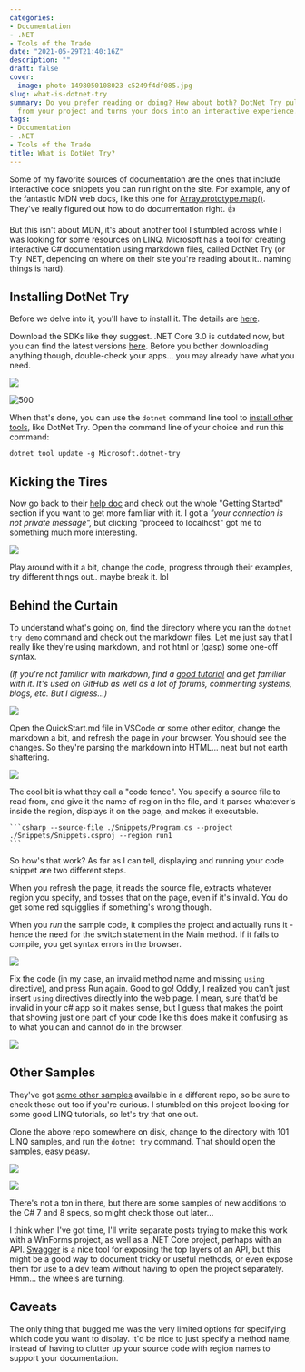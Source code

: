 ```yaml
---
categories:
- Documentation
- .NET
- Tools of the Trade
date: "2021-05-29T21:40:16Z"
description: ""
draft: false
cover:
  image: photo-1498050108023-c5249f4df085.jpg
slug: what-is-dotnet-try
summary: Do you prefer reading or doing? How about both? DotNet Try pulls in C# code
  from your project and turns your docs into an interactive experience.
tags:
- Documentation
- .NET
- Tools of the Trade
title: What is DotNet Try?
---
```

Some of my favorite sources of documentation are the ones that include interactive code snippets you can run right on the site. For example, any of the fantastic MDN web docs, like this one for [Array.prototype.map()](https://developer.mozilla.org/en-US/docs/Web/JavaScript/Reference/Global_Objects/Array/map). They've really figured out how to do documentation right. 👍

But this isn't about MDN, it's about another tool I stumbled across while I was looking for some resources on LINQ. Microsoft has a tool for creating interactive C# documentation using markdown files, called DotNet Try (or Try .NET, depending on where on their site you're reading about it.. naming things is hard).

## Installing DotNet Try

Before we delve into it, you'll have to install it. The details are [here](https://github.com/dotnet/try/blob/main/DotNetTryLocal.md).

Download the SDKs like they suggest. .NET Core 3.0 is outdated now, but you can find the latest versions [here](https://dotnet.microsoft.com/download/dotnet). Before you bother downloading anything though, double-check your apps... you may already have what you need.

![](image-12.png)

![500](image-11.png)

When that's done, you can use the `dotnet` command line tool to [install other tools](https://docs.microsoft.com/en-us/dotnet/core/tools/dotnet#global-tool-path-and-local-tools-commands), like DotNet Try. Open the command line of your choice and run this command:

```none
dotnet tool update -g Microsoft.dotnet-try
```

## Kicking the Tires

Now go back to their [help doc](https://github.com/dotnet/try/blob/main/DotNetTryLocal.md#getting-started) and check out the whole "Getting Started" section if you want to get more familiar with it. I got a _"your connection is not private message",_ but clicking "proceed to localhost" got me to something much more interesting.

![](image-7.png)

Play around with it a bit, change the code, progress through their examples, try different things out.. maybe break it. lol️

## Behind the Curtain

To understand what's going on, find the directory where you ran the `dotnet try demo` command and check out the markdown files. Let me just say that I really like they're using markdown, and not html or (gasp) some one-off syntax.

_(If you're not familiar with markdown, find a_ [_good tutorial_](https://www.howtogeek.com/448323/what-is-markdown-and-how-do-you-use-it/) _and get familiar with it. It's used on GitHub as well as a lot of forums, commenting systems, blogs, etc. But I digress...)_

![](image-9.png)

Open the QuickStart.md file in VSCode or some other editor, change the markdown a bit, and refresh the page in your browser. You should see the changes. So they're parsing the markdown into HTML... neat but not earth shattering.

![](image-10.png)

The cool bit is what they call a "code fence". You specify a source file to read from, and give it the name of region in the file, and it parses whatever's inside the region, displays it on the page, and makes it executable.

````none
```csharp --source-file ./Snippets/Program.cs --project ./Snippets/Snippets.csproj --region run1
```
````

So how's that work? As far as I can tell, displaying and running your code snippet are two different steps.

When you refresh the page, it reads the source file, extracts whatever region you specify, and tosses that on the page, even if it's invalid. You do get some red squigglies if something's wrong though.

When you _run_ the sample code, it compiles the project and actually runs it - hence the need for the switch statement in the Main method. If it fails to compile, you get syntax errors in the browser.

![](image-17.png)

Fix the code (in my case, an invalid method name and missing `using` directive), and press Run again. Good to go! Oddly, I realized you can't just insert `using` directives directly into the web page. I mean, sure that'd be invalid in your c# app so it makes sense, but I guess that makes the point that showing just one part of your code like this does make it confusing as to what you can and cannot do in the browser.

![](image-18.png)

## Other Samples

They've got [some other samples](https://github.com/dotnet/try-samples) available in a different repo, so be sure to check those out too if you're curious. I stumbled on this project looking for some good LINQ tutorials, so let's try that one out.

Clone the above repo somewhere on disk, change to the directory with 101 LINQ samples, and run the `dotnet try` command. That should open the samples, easy peasy.

![](image-19.png)

![](image-20.png)

There's not a ton in there, but there are some samples of new additions to the C# 7 and 8 specs, so might check those out later...

I think when I've got time, I'll write separate posts trying to make this work with a WinForms project, as well as a .NET Core project, perhaps with an API. [Swagger](https://docs.microsoft.com/en-us/aspnet/core/tutorials/web-api-help-pages-using-swagger?view=aspnetcore-5.0) is a nice tool for exposing the top layers of an API, but this might be a good way to document tricky or useful methods, or even expose them for use to a dev team without having to open the project separately. Hmm... the wheels are turning.

## Caveats

The only thing that bugged me was the very limited options for specifying which code you want to display. It'd be nice to just specify a method name, instead of having to clutter up your source code with region names to support your documentation.
